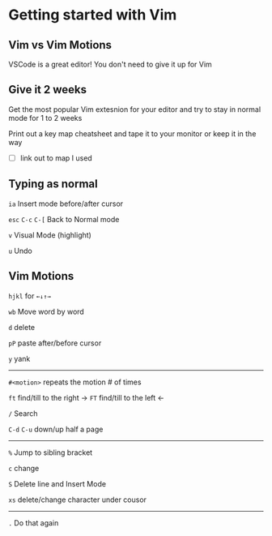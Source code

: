 # Getting started with Vim

## Vim vs Vim Motions

VSCode is a great editor! You don't need to give it up for Vim

## Give it 2 weeks
Get the most popular Vim extesnion for your editor and try to
stay in normal mode for 1 to 2 weeks

Print out a key map cheatsheet and tape it to your monitor or keep it in the
way
- [ ] link out to map I used

## Typing as normal

`ia` Insert mode before/after cursor

`esc` `C-c` `C-[` Back to Normal mode

`v` Visual Mode (highlight)

`u` Undo

## Vim Motions 
`hjkl` for `←↓↑→`

`wb` Move word by word

`d` delete

`pP` paste after/before cursor

`y` yank

---

`#<motion>` repeats the motion # of times

`ft` find/till to the right →
`FT` find/till to the left ←

`/` Search

`C-d` `C-u` down/up half a page

---

`%` Jump to sibling bracket

`c` change

`S` Delete line and Insert Mode

`xs` delete/change character under cousor

---
 
`.` Do that again
